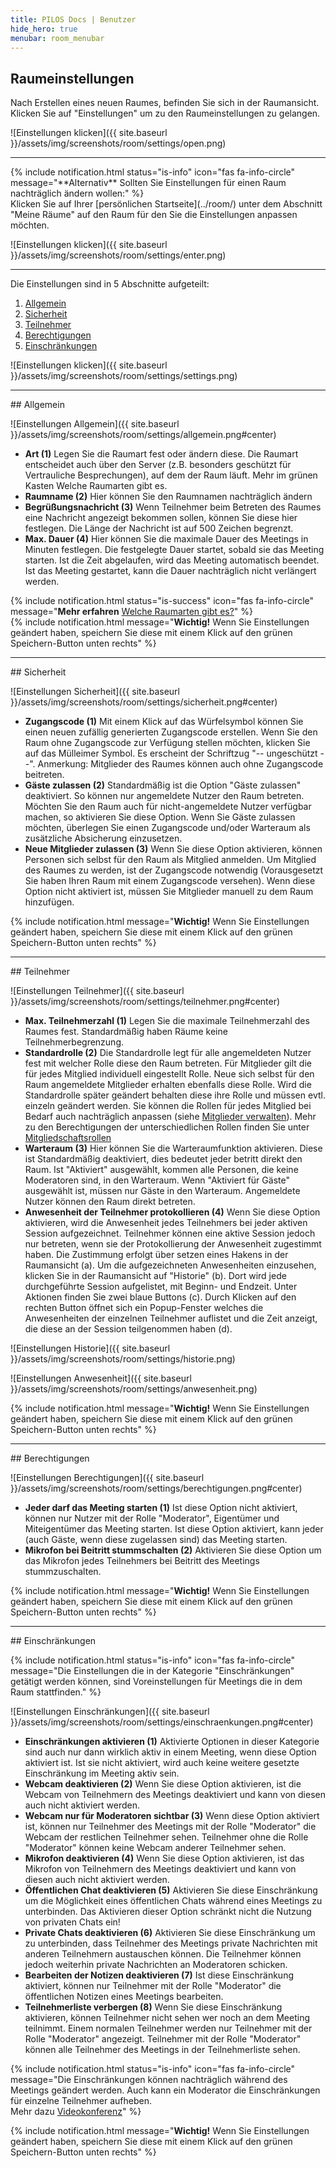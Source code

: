 ```yaml
---
title: PILOS Docs | Benutzer
hide_hero: true
menubar: room_menubar
---
```


## Raumeinstellungen

Nach Erstellen eines neuen Raumes, befinden Sie sich in der Raumansicht. Klicken Sie auf "Einstellungen" um zu den Raumeinstellungen zu gelangen.

![Einstellungen klicken]({{ site.baseurl }}/assets/img/screenshots/room/settings/open.png)
<br>
<hr>
{% include notification.html status="is-info" icon="fas fa-info-circle" message="**Alternativ**  Sollten Sie Einstellungen für einen Raum nachträglich ändern wollen:" %}
<br>
Klicken Sie auf Ihrer [persönlichen Startseite](../room/) unter dem Abschnitt "Meine Räume" auf den Raum für den Sie die Einstellungen anpassen möchten.

![Einstellungen klicken]({{ site.baseurl }}/assets/img/screenshots/room/settings/enter.png)
<hr>
Die Einstellungen sind in 5 Abschnitte aufgeteilt:

1. [Allgemein](#allgemein)
2. [Sicherheit](#sicherheit)
3. [Teilnehmer](#teilnehmer)
4. [Berechtigungen](#berechtigungen)
5. [Einschränkungen](#einschränkungen)

![Einstellungen klicken]({{ site.baseurl }}/assets/img/screenshots/room/settings/settings.png)

<hr>
## Allgemein

![Einstellungen Allgemein]({{ site.baseurl }}/assets/img/screenshots/room/settings/allgemein.png#center)

- **Art (1)** Legen Sie die Raumart fest oder ändern diese. Die Raumart entscheidet auch über den Server (z.B. besonders geschützt für Vertrauliche Besprechungen), auf dem der Raum läuft. Mehr im grünen Kasten Welche Raumarten gibt es.
- **Raumname (2)** Hier können Sie den Raumnamen nachträglich ändern
- **Begrüßungsnachricht (3)** Wenn Teilnehmer beim Betreten des Raumes eine Nachricht angezeigt bekommen sollen, können Sie diese hier festlegen. Die Länge der Nachricht ist auf 500 Zeichen begrenzt.
- **Max. Dauer (4)** Hier können Sie die maximale Dauer des Meetings in Minuten festlegen. Die festgelegte Dauer startet, sobald sie das Meeting starten. Ist die Zeit abgelaufen, wird das Meeting automatisch beendet. Ist das Meeting gestartet, kann die Dauer nachträglich nicht verlängert werden.

{% include notification.html status="is-success" icon="fas fa-info-circle" message="**Mehr erfahren**  [Welche Raumarten gibt es?](../room/types)" %}
<br>
{% include notification.html message="**Wichtig!** Wenn Sie Einstellungen geändert haben, speichern Sie diese mit einem Klick auf den grünen Speichern-Button unten rechts" %}

<hr>
## Sicherheit

![Einstellungen Sicherheit]({{ site.baseurl }}/assets/img/screenshots/room/settings/sicherheit.png#center)

- **Zugangscode (1)** Mit einem Klick auf das Würfelsymbol können Sie einen neuen zufällig generierten Zugangscode erstellen. Wenn Sie den Raum ohne Zugangscode zur Verfügung stellen möchten, klicken Sie auf das Mülleimer Symbol. Es erscheint der Schriftzug "-- ungeschützt --". Anmerkung: Mitglieder des Raumes können auch ohne Zugangscode beitreten.
- **Gäste zulassen (2)** Standardmäßig ist die Option "Gäste zulassen" deaktiviert. So können nur angemeldete Nutzer den Raum betreten. Möchten Sie den Raum auch für nicht-angemeldete Nutzer verfügbar machen, so aktivieren Sie diese Option. Wenn Sie Gäste zulassen möchten, überlegen Sie einen Zugangscode und/oder Warteraum als zusätzliche Absicherung einzusetzen.
- **Neue Mitglieder zulassen (3)** Wenn Sie diese Option aktivieren, können Personen sich selbst für den Raum als Mitglied anmelden. Um Mitglied des Raumes zu werden, ist der Zugangscode notwendig (Vorausgesetzt Sie haben Ihren Raum mit einem Zugangscode versehen). Wenn diese Option nicht aktiviert ist, müssen Sie Mitglieder manuell zu dem Raum hinzufügen.

{% include notification.html message="**Wichtig!** Wenn Sie Einstellungen geändert haben, speichern Sie diese mit einem Klick auf den grünen Speichern-Button unten rechts" %}

<hr>
## Teilnehmer

![Einstellungen Teilnehmer]({{ site.baseurl }}/assets/img/screenshots/room/settings/teilnehmer.png#center)

- **Max. Teilnehmerzahl (1)** Legen Sie die maximale Teilnehmerzahl des Raumes fest. Standardmäßig haben Räume keine Teilnehmerbegrenzung. 
- **Standardrolle (2)** Die Standardrolle legt für alle angemeldeten Nutzer fest mit welcher Rolle diese den Raum betreten. Für Mitglieder gilt die für jedes Mitglied individuell eingestellt Rolle. Neue sich selbst für den Raum angemeldete Mitglieder erhalten ebenfalls diese Rolle. Wird die Standardrolle später geändert behalten diese ihre Rolle und müssen evtl. einzeln geändert werden. Sie können die Rollen für jedes Mitglied bei Bedarf auch nachträglich anpassen (siehe [Mitglieder verwalten](../room/features/membership#mitglieder-verwalten)). Mehr zu den Berechtigungen der unterschiedlichen Rollen finden Sie unter [Mitgliedschaftsrollen](../room/features/membership#mitgliedschaftsrollen)
- **Warteraum (3)** Hier können Sie die Warteraumfunktion aktivieren. Diese ist Standardmäßig deaktiviert, dies bedeutet jeder betritt direkt den Raum. Ist "Aktiviert" ausgewählt, kommen alle Personen, die keine Moderatoren sind, in den Warteraum. Wenn "Aktiviert für Gäste" ausgewählt ist, müssen nur Gäste in den Warteraum. Angemeldete Nutzer können den Raum direkt betreten.
- **Anwesenheit der Teilnehmer protokollieren (4)** Wenn Sie diese Option aktivieren, wird die Anwesenheit jedes Teilnehmers bei jeder aktiven Session aufgezeichnet. Teilnehmer können eine aktive Session jedoch nur betreten, wenn sie der Protokollierung der Anwesenheit zugestimmt haben. Die Zustimmung erfolgt über setzen eines Hakens in der Raumansicht (a). Um die aufgezeichneten Anwesenheiten einzusehen, klicken Sie in der Raumansicht auf "Historie" (b). Dort wird jede durchgeführte Session aufgelistet, mit Beginn- und Endzeit. Unter Aktionen finden Sie zwei blaue Buttons (c). Durch Klicken auf den rechten Button öffnet sich ein Popup-Fenster welches die Anwesenheiten der einzelnen Teilnehmer auflistet und die Zeit anzeigt, die diese an der Session teilgenommen haben (d).

![Einstellungen Historie]({{ site.baseurl }}/assets/img/screenshots/room/settings/historie.png)

![Einstellungen Anwesenheit]({{ site.baseurl }}/assets/img/screenshots/room/settings/anwesenheit.png)

{% include notification.html message="**Wichtig!** Wenn Sie Einstellungen geändert haben, speichern Sie diese mit einem Klick auf den grünen Speichern-Button unten rechts" %}

<hr>
## Berechtigungen

![Einstellungen Berechtigungen]({{ site.baseurl }}/assets/img/screenshots/room/settings/berechtigungen.png#center)

- **Jeder darf das Meeting starten (1)** Ist diese Option nicht aktiviert, können nur Nutzer mit der Rolle "Moderator", Eigentümer und Miteigentümer das Meeting starten. Ist diese Option aktiviert, kann jeder (auch Gäste, wenn diese zugelassen sind) das Meeting starten.
- **Mikrofon bei Beitritt stummschalten (2)** Aktivieren Sie diese Option um das Mikrofon jedes Teilnehmers bei Beitritt des Meetings stummzuschalten. 

{% include notification.html message="**Wichtig!** Wenn Sie Einstellungen geändert haben, speichern Sie diese mit einem Klick auf den grünen Speichern-Button unten rechts" %}

<hr>
## Einschränkungen

{% include notification.html status="is-info" icon="fas fa-info-circle" message="Die Einstellungen die in der Kategorie \"Einschränkungen\" getätigt werden können, sind Voreinstellungen für Meetings die in dem Raum stattfinden." %}
   

![Einstellungen Einschränkungen]({{ site.baseurl }}/assets/img/screenshots/room/settings/einschraenkungen.png#center)

- **Einschränkungen aktivieren (1)** Aktivierte Optionen in dieser Kategorie sind auch nur dann wirklich aktiv in einem Meeting, wenn diese Option aktiviert ist. Ist sie nicht aktiviert, wird auch keine weitere gesetzte Einschränkung im Meeting aktiv sein.
- **Webcam deaktivieren (2)** Wenn Sie diese Option aktivieren, ist die Webcam von Teilnehmern des Meetings deaktiviert und kann von diesen auch nicht aktiviert werden. 
- **Webcam nur für Moderatoren sichtbar (3)** Wenn diese Option aktiviert ist, können nur Teilnehmer des Meetings mit der Rolle "Moderator" die Webcam der restlichen Teilnehmer sehen. Teilnehmer ohne die Rolle "Moderator" können keine Webcam anderer Teilnehmer sehen.
- **Mikrofon deaktivieren (4)** Wenn Sie diese Option aktivieren, ist das Mikrofon von Teilnehmern des Meetings deaktiviert und kann von diesen auch nicht aktiviert werden.
- **Öffentlichen Chat deaktivieren (5)** Aktivieren Sie diese Einschränkung um die Möglichkeit eines öffentlichen Chats während eines Meetings zu unterbinden. Das Aktivieren dieser Option schränkt nicht die Nutzung von privaten Chats ein!
- **Private Chats deaktivieren (6)** Aktivieren Sie diese Einschränkung um zu unterbinden, dass Teilnehmer des Meetings private Nachrichten mit anderen Teilnehmern austauschen können. Die Teilnehmer können jedoch weiterhin private Nachrichten an Moderatoren schicken.
- **Bearbeiten der Notizen deaktivieren (7)** Ist diese Einschränkung aktiviert, können nur Teilnehmer mit der Rolle "Moderator" die öffentlichen Notizen eines Meetings bearbeiten.
- **Teilnehmerliste verbergen (8)** Wenn Sie diese Einschränkung aktivieren, können Teilnehmer nicht sehen wer noch an dem Meeting teilnimmt. Einem normalen Teilnehmer werden nur Teilnehmer mit der Rolle "Moderator" angezeigt. Teilnehmer mit der Rolle "Moderator" können alle Teilnehmer des Meetings in der Teilnehmerliste sehen.

{% include notification.html status="is-info" icon="fas fa-info-circle" message="Die Einschränkungen können nachträglich während des Meetings geändert werden. Auch kann ein Moderator die Einschränkungen für einzelne Teilnehmer aufheben.  
Mehr dazu [Videokonferenz](../bbb)" %}
    
   
{% include notification.html message="**Wichtig!** Wenn Sie Einstellungen geändert haben, speichern Sie diese mit einem Klick auf den grünen Speichern-Button unten rechts" %}
